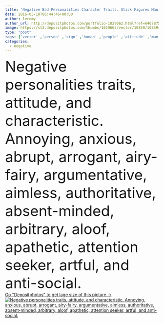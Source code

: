 ```yaml
---
title: 'Negative Bad Personalities Character Traits. Stick Figures Man Icons. Starting with the Alphabet A.'
date: 2016-05-10T06:44:46+00:00
author: leremy
author_url: http://depositphotos.com/portfolio-1029662.html?ref=64678756
image: https://st2.depositphotos.com/thumbs/1029662/vector/10859/108594846/api_thumb_450.jpg?forcejpeg=true
type: "post"
tags: ['vector' ,'person' ,'sign' ,'human' ,'people' ,'attitude' ,'man' ,'character' ,'symbol' ,'emotion' ,'concept' ,'icon' ,'figure' ,'attention' ,'negative' ,'bad' ,'thinking' ,'stick' ,'behavior' ,'social' ,'anti' ,'Anxiety' ,'pictogram' ,'arrogant' ,'artful' ,'Actions' ,'annoying' ,'personality' ,'argue' ,'apathetic' ,'anxious' ,'minded' ,'aloof' ,'tricky' ,'arguing' ,'mentality' ,'sly' ,'arrogance' ,'authorization' ,'impractical' ,'abrupt' ,'seeker' ,'authoritative' ,'Absent' ,'aimless' ,'airy fairy' ,'uninterested' ,'argumentative' ,'traits' ,'arbitrary' ]
categories: 
  - negative
---
```

<div aling="center">
            <font size="60"> Negative personalities traits, attitude, and characteristic. Annoying, anxious, abrupt, arrogant, airy-fairy, argumentative, aimless, authoritative, absent-minded, arbitrary, aloof, apathetic, attention seeker, artful, and anti-social.</font>   
</div>
<div>
    <a href='https://depositphotos.com/108594846/stock-illustration-negative-bad-personalities-character-traits.html?ref=64678756' target=_blank > Go "Depositphotos" to get lage size of this picture ->
        <img href='https://depositphotos.com/108594846/stock-illustration-negative-bad-personalities-character-traits.html?ref=64678756' src='https://st2.depositphotos.com/1029662/10859/v/950/depositphotos_108594846-stock-illustration-negative-bad-personalities-character-traits.jpg?forcejpeg=true' alt='Negative personalities traits, attitude, and characteristic. Annoying, anxious, abrupt, arrogant, airy-fairy, argumentative, aimless, authoritative, absent-minded, arbitrary, aloof, apathetic, attention seeker, artful, and anti-social.' >
    </a>
</div>
